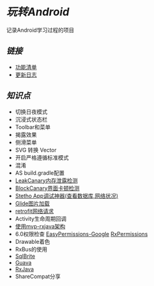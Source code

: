 # *玩转Android*
记录Android学习过程的项目

## *链接*
- [功能清单](doc/FunctionList-zh.md)
- [更新日志](doc/UpdateLog-zh.md)

## *知识点*
- 切换日夜模式
- 沉浸式状态栏
- Toolbar和菜单
- 揭露效果
- 侧滑菜单
- SVG 转换 Vector
- 开启严格遵循标准模式
- 混淆
- AS build.gradle配置
- [LeakCanary内存泄露检测](https://github.com/square/leakcanary)
- [BlockCanary界面卡顿检测](https://github.com/markzhai/AndroidPerformanceMonitor)
- [Stetho App调试神器(查看数据库,网络状况)](https://github.com/facebook/stetho)
- [Glide图片加载](https://github.com/bumptech/glide)
- [retrofit网络请求](https://github.com/square/retrofit)
- Activity生命周期回调
- [使用mvp-rxjava架构](https://github.com/googlesamples/android-architecture) 
- 6.0权限检查 [EasyPermissions-Google](https://github.com/googlesamples/easypermissions) [RxPermissions](https://github.com/tbruyelle/RxPermissions)
- Drawable着色
- RxBus的使用
- [SqlBrite](https://github.com/square/sqlbrite)
- [Guava](https://github.com/google/guava)
- [RxJava](https://github.com/ReactiveX/RxJava)
- ShareCompat分享